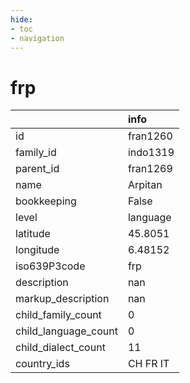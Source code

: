 ```yaml
---
hide:
- toc
- navigation
---
```

# frp
|                      | info     |
|:---------------------|:---------|
| id                   | fran1260 |
| family_id            | indo1319 |
| parent_id            | fran1269 |
| name                 | Arpitan  |
| bookkeeping          | False    |
| level                | language |
| latitude             | 45.8051  |
| longitude            | 6.48152  |
| iso639P3code         | frp      |
| description          | nan      |
| markup_description   | nan      |
| child_family_count   | 0        |
| child_language_count | 0        |
| child_dialect_count  | 11       |
| country_ids          | CH FR IT |